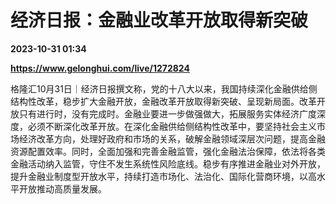 # 经济日报：金融业改革开放取得新突破

**2023-10-31 01:34**

**https://www.gelonghui.com/live/1272824**

格隆汇10月31日｜经济日报撰文称，党的十八大以来，我国持续深化金融供给侧结构性改革，稳步扩大金融开放，金融改革开放取得新突破、呈现新局面。改革开放只有进行时，没有完成时。金融业要进一步做强做大，拓展服务实体经济广度深度，必须不断深化改革开放。在深化金融供给侧结构性改革中，要坚持社会主义市场经济改革方向，处理好政府和市场的关系，破解金融领域深层次问题，提高金融资源配置效率。同时，全面加强和完善金融监管，强化金融法治保障，依法将各类金融活动纳入监管，守住不发生系统性风险底线。稳步有序推进金融业对外开放，提升金融业制度型开放水平，持续打造市场化、法治化、国际化营商环境，以高水平开放推动高质量发展。